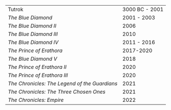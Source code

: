 |||
|---|---|
| Tutrok | 3000 BC - 2001 |
| *The Blue Diamond* | 2001 - 2003 |
| *The Blue Diamond II* | 2006 |
| *The Blue Diamond III* | 2010 |
| *The Blue Diamond IV* | 2011 - 2016 |
| *The Prince of Erathora* | 2017-2020 |
| *The Blue Diamond V* | 2018 |
| *The Prince of Erathora II* | 2020 |
| *The Prince of Erathora III* | 2020 |
| *The Chronicles: The Legend of the Guardians* | 2021 |
| *The Chronicles: The Three Chosen Ones* | 2021 |
| *The Chronicles: Empire* | 2022 |
